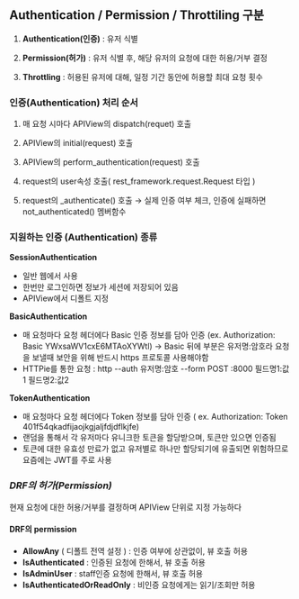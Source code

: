 ## Authentication / Permission / Throttiling 구분

1.  **Authentication(인증)** : 유저 식별

2. **Permission(허가)** : 유저 식별 후, 해당 유저의 요청에 대한 허용/거부 결정

3.  **Throttling** : 허용된 유저에 대해, 일정 기간 동안에 허용할 최대 요청 횟수



### 인증(Authentication) 처리 순서

1. 매 요청 시마다 APIView의 dispatch(requet) 호출

2. APIView의 initial(request) 호출
3. APIView의 perform_authentication(request) 호출

4. request의 user속성 호출( rest_framework.request.Request 타입 )

5. request의 _authenticate() 호출 → 실제 인증 여부 체크, 인증에 실패하면 not_authenticated() 멤버함수



### 지원하는 인증 (Authentication) 종류

**SessionAuthentication**

- 일반 웹에서 사용
- 한번만 로그인하면 정보가 세션에 저장되어 있음
- APIView에서 디폴트 지정

**BasicAuthentication**

- 매 요청마다 요청 헤더에다 Basic 인증 정보를 담아 인증 (ex. Authorization: Basic YWxsaWV1cxE6MTAoXYWtl)   → Basic 뒤에 부분은 유저명:암호라 요청을 보낼때 보안을 위해 반드시 https 프로토콜 사용해야함 
- HTTPie를 통한 요청 : http --auth 유저명:암호 --form POST :8000 필드명1:값1 필드명2:값2

**TokenAuthentication**

- 매 요청마다 요청 헤더에다 Token 정보를 담아 인증 ( ex. Authorization: Token 401f54qkadfijaojkgjaljfdjdflkjfe)
- 랜덤을 통해서 각 유저마다 유니크한 토큰을 할당받으며, 토큰만 있으면 인증됨
- 토큰에 대한 유효성 만료가 없고 유저별로 하나만 할당되기에 유출되면 위험하므로 요즘에는 JWT를 주로 사용



### *DRF의 허가(Permission)* 

현재 요청에 대한 허용/거부를 결정하며 APIView 단위로 지정 가능하다

 

#### DRF의 permission

- **AllowAny** ( 디폴트 전역 설정 ) : 인증 여부에 상관없이, 뷰 호출 허용
- **IsAuthenticated** : 인증된 요청에 한해서, 뷰 호출 허용
- **IsAdminUser** : staff인증 요청에 한해서, 뷰 호출 허용
- **IsAuthenticatedOrReadOnly** : 비인증 요청에게는 읽기/조회만 허용

 